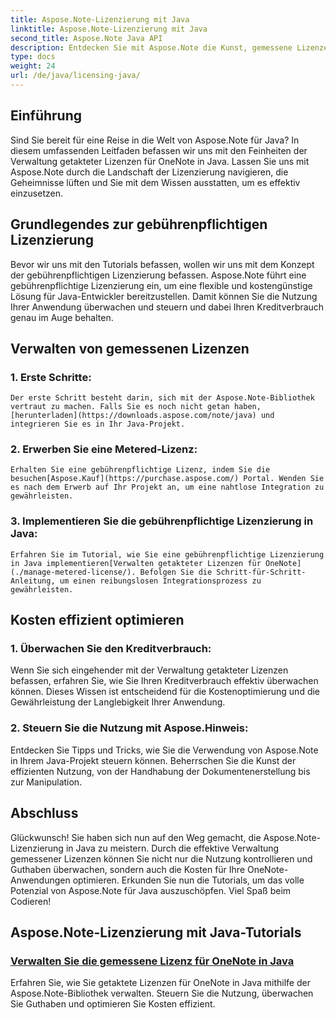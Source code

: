```yaml
---
title: Aspose.Note-Lizenzierung mit Java
linktitle: Aspose.Note-Lizenzierung mit Java
second_title: Aspose.Note Java API
description: Entdecken Sie mit Aspose.Note die Kunst, gemessene Lizenzen für OneNote in Java zu verwalten. Steuern Sie effektiv die Nutzung, überwachen Sie Guthaben und optimieren Sie die Kosten.
type: docs
weight: 24
url: /de/java/licensing-java/
---
```

## Einführung

Sind Sie bereit für eine Reise in die Welt von Aspose.Note für Java? In diesem umfassenden Leitfaden befassen wir uns mit den Feinheiten der Verwaltung getakteter Lizenzen für OneNote in Java. Lassen Sie uns mit Aspose.Note durch die Landschaft der Lizenzierung navigieren, die Geheimnisse lüften und Sie mit dem Wissen ausstatten, um es effektiv einzusetzen.

## Grundlegendes zur gebührenpflichtigen Lizenzierung

Bevor wir uns mit den Tutorials befassen, wollen wir uns mit dem Konzept der gebührenpflichtigen Lizenzierung befassen. Aspose.Note führt eine gebührenpflichtige Lizenzierung ein, um eine flexible und kostengünstige Lösung für Java-Entwickler bereitzustellen. Damit können Sie die Nutzung Ihrer Anwendung überwachen und steuern und dabei Ihren Kreditverbrauch genau im Auge behalten.

## Verwalten von gemessenen Lizenzen

### 1. Erste Schritte:
    Der erste Schritt besteht darin, sich mit der Aspose.Note-Bibliothek vertraut zu machen. Falls Sie es noch nicht getan haben,[herunterladen](https://downloads.aspose.com/note/java) und integrieren Sie es in Ihr Java-Projekt.

### 2. Erwerben Sie eine Metered-Lizenz:
    Erhalten Sie eine gebührenpflichtige Lizenz, indem Sie die besuchen[Aspose.Kauf](https://purchase.aspose.com/) Portal. Wenden Sie es nach dem Erwerb auf Ihr Projekt an, um eine nahtlose Integration zu gewährleisten.

### 3. Implementieren Sie die gebührenpflichtige Lizenzierung in Java:
    Erfahren Sie im Tutorial, wie Sie eine gebührenpflichtige Lizenzierung in Java implementieren[Verwalten getakteter Lizenzen für OneNote](./manage-metered-license/). Befolgen Sie die Schritt-für-Schritt-Anleitung, um einen reibungslosen Integrationsprozess zu gewährleisten.

## Kosten effizient optimieren

### 1. Überwachen Sie den Kreditverbrauch:
   Wenn Sie sich eingehender mit der Verwaltung getakteter Lizenzen befassen, erfahren Sie, wie Sie Ihren Kreditverbrauch effektiv überwachen können. Dieses Wissen ist entscheidend für die Kostenoptimierung und die Gewährleistung der Langlebigkeit Ihrer Anwendung.

### 2. Steuern Sie die Nutzung mit Aspose.Hinweis:
   Entdecken Sie Tipps und Tricks, wie Sie die Verwendung von Aspose.Note in Ihrem Java-Projekt steuern können. Beherrschen Sie die Kunst der effizienten Nutzung, von der Handhabung der Dokumentenerstellung bis zur Manipulation.

## Abschluss

Glückwunsch! Sie haben sich nun auf den Weg gemacht, die Aspose.Note-Lizenzierung in Java zu meistern. Durch die effektive Verwaltung gemessener Lizenzen können Sie nicht nur die Nutzung kontrollieren und Guthaben überwachen, sondern auch die Kosten für Ihre OneNote-Anwendungen optimieren. Erkunden Sie nun die Tutorials, um das volle Potenzial von Aspose.Note für Java auszuschöpfen. Viel Spaß beim Codieren!
## Aspose.Note-Lizenzierung mit Java-Tutorials
### [Verwalten Sie die gemessene Lizenz für OneNote in Java](./manage-metered-license/)
Erfahren Sie, wie Sie getaktete Lizenzen für OneNote in Java mithilfe der Aspose.Note-Bibliothek verwalten. Steuern Sie die Nutzung, überwachen Sie Guthaben und optimieren Sie Kosten effizient.